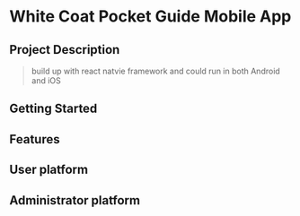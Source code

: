 # White Coat Pocket Guide Mobile App 

## Project Description
<!-- you can include known bugs, design decisions, external references used... -->
> build up with react natvie framework and could run in both Android and iOS

## Getting Started


## Features

## User platform

## Administrator platform


